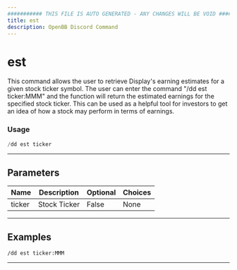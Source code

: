 ```yaml
---
########### THIS FILE IS AUTO GENERATED - ANY CHANGES WILL BE VOID ###########
title: est
description: OpenBB Discord Command
---
```


# est

This command allows the user to retrieve Display's earning estimates for a given stock ticker symbol. The user can enter the command "/dd est ticker:MMM" and the function will return the estimated earnings for the specified stock ticker. This can be used as a helpful tool for investors to get an idea of how a stock may perform in terms of earnings.

### Usage

```python wordwrap
/dd est ticker
```

---

## Parameters

| Name | Description | Optional | Choices |
| ---- | ----------- | -------- | ------- |
| ticker | Stock Ticker | False | None |


---

## Examples

```
/dd est ticker:MMM
```
---
